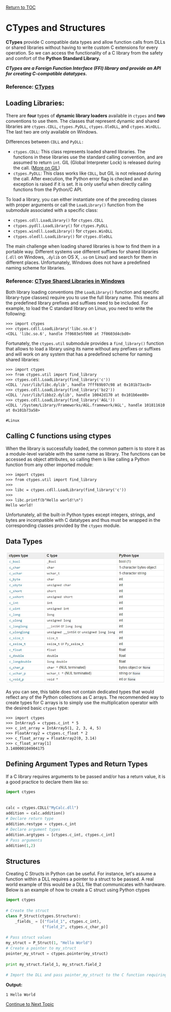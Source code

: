 <a href="https://github.com/CyberTrainingUSAF/07-Python-Programming/blob/master/00-Table-of-Contents.md" rel="Return to TOC"> Return to TOC </a>

# CTypes and Structures

**CTypes** provide C compatible data types and allow function calls from DLLs or shared libraries without having to write custom C extensions for every operation. So we can access the functionality of a C library from the safety and comfort of the **Python Standard Library.**

_**CTypes are a Foreign Function Interface \(FFI\) library and provide an API for creating C-compatible datatypes.**_

### Reference: [CTypes](https://docs.python.org/2.7/library/ctypes.html)

## Loading Libraries:

There are **four** types of **dynamic library loaders** available in `ctypes` and **two** conventions to use them. The classes that represent dynamic and shared libraries are `ctypes.CDLL`, `ctypes.PyDLL`, `ctypes.OleDLL`, and `ctypes.WinDLL`. The last two are only available on Windows.

Differences between `CDLL` and `PyDLL:`

* `ctypes.CDLL`: This class represents loaded shared libraries. The functions in these libraries use the standard calling convention, and are assumed to return `int`. GIL \(Global Interpreter Lock\) is released during the call. \([More on GIL](https://wiki.python.org/moin/GlobalInterpreterLock)\)
* `ctypes.PyDLL`: This class works like `CDLL`, but GIL is not released during the call. After execution, the Python error flag is checked and an exception is raised if it is set. It is only useful when directly calling functions from the Python/C API.

To load a library, you can either instantiate one of the preceding classes with proper arguments or call the `LoadLibrary()` function from the submodule associated with a specific class:

* `ctypes.cdll.LoadLibrary()` for `ctypes.CDLL`
* `ctypes.pydll.LoadLibrary()` for `ctypes.PyDLL`
* `ctypes.windll.LoadLibrary()` for `ctypes.WinDLL`
* `ctypes.oledll.LoadLibrary()` for `ctypes.OleDLL`

The main challenge when loading shared libraries is how to find them in a portable way. Different systems use different suffixes for shared libraries \(`.dll` on Windows, `.dylib` on OS X, `.so` on Linux\) and search for them in different places. Unfortunately, Windows does not have a predefined naming scheme for libraries.

### Reference: [CType Shared Libraries in Windows](https://docs.python.org/3.5/library/ctypes.html)

Both library loading conventions \(the `LoadLibrary()` function and specific library-type classes\) require you to use the full library name. This means all the predefined library prefixes and suffixes need to be included. For example, to load the C standard library on Linux, you need to write the following:

```text
>>> import ctypes
>>> ctypes.cdll.LoadLibrary('libc.so.6')
<CDLL 'libc.so.6', handle 7f0603e5f000 at 7f0603d4cbd0>
```

Fortunately, the `ctypes.util` submodule provides a `find_library()` function that allows to load a library using its name without any prefixes or suffixes and will work on any system that has a predefined scheme for naming shared libraries:

```text
>>> import ctypes
>>> from ctypes.util import find_library
>>> ctypes.cdll.LoadLibrary(find_library('c'))
<CDLL '/usr/lib/libc.dylib', handle 7fff69b97c98 at 0x101b73ac8>
>>> ctypes.cdll.LoadLibrary(find_library('bz2'))
<CDLL '/usr/lib/libbz2.dylib', handle 10042d170 at 0x101b6ee80>
>>> ctypes.cdll.LoadLibrary(find_library('AGL'))
<CDLL '/System/Library/Frameworks/AGL.framework/AGL', handle 101811610 at 0x101b73a58>

#Linux
```

## Calling C functions using ctypes

When the library is successfully loaded, the common pattern is to store it as a module-level variable with the same name as library. The functions can be accessed as object attributes, so calling them is like calling a Python function from any other imported module:

```text
>>> import ctypes
>>> from ctypes.util import find_library
>>> 
>>> libc = ctypes.cdll.LoadLibrary(find_library('c'))
>>> 
>>> libc.printf(b"Hello world!\n")
Hello world!
```

Unfortunately, all the built-in Python types except integers, strings, and bytes are incompatible with C datatypes and thus must be wrapped in the corresponding classes provided by the `ctypes` module.

## Data Types

![](../.gitbook/assets/capture.JPG)

As you can see, this table does not contain dedicated types that would reflect any of the Python collections as C arrays. The recommended way to create types for C arrays is to simply use the multiplication operator with the desired basic `ctypes` type:

```text
>>> import ctypes
>>> IntArray5 = ctypes.c_int * 5
>>> c_int_array = IntArray5(1, 2, 3, 4, 5)
>>> FloatArray2 = ctypes.c_float * 2
>>> c_float_array = FloatArray2(0, 3.14)
>>> c_float_array[1]
3.140000104904175
```

## Defining Argument Types and Return Types

If a C library requires arguments to be passed and/or has a return value, it is a good practice to declare them like so:

```python
import ctypes


calc = ctypes.CDLL("MyCalc.dll")
addition = calc.addition()
# Declare return type
addition.restype = ctypes.c_int
# Declare argument types
addition.argtypes = [ctypes.c_int, ctypes.c_int]
# Pass arguments
addition(1,2)
```

## Structures

Creating C Structs in Python can be useful. For instance, let's assume a function within a DLL requires a pointer to a struct to be passed. A real world example of this would be a DLL file that communicates with hardware. Below is an example of how to create a C struct using Python ctypes

```python
import ctypes

# Create the struct
class P_Struct(ctypes.Structure):
    _fields_ = [("field_1", ctypes.c_int),
                ("field_2", ctypes.c_char_p)]

# Pass struct values                 
my_struct = P_Struct(1, "Hello World")
# Create a pointer to my_struct
pointer_my_struct = ctypes.pointer(my_struct)

print my_struct.field_1, my_struct.field_2

# Import the DLL and pass pointer_my_struct to the C function requiring a pointer to a struct.
```

**Output:**

```text
1 Hello World
```  

<a href="https://github.com/CyberTrainingUSAF/07-Python-Programming/blob/master/06_advanced/02_regular_expressions.md" > Continue to Next Topic </a>
